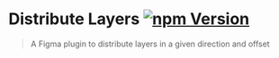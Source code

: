 # Distribute Layers [![npm Version](https://img.shields.io/npm/v/figma-distribute-layers.svg)](https://www.npmjs.com/package/figma-distribute-layers)

> A Figma plugin to distribute layers in a given direction and offset
